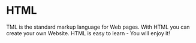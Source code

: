 # HTML
TML is the standard markup language for Web pages.  With HTML you can create your own Website.  HTML is easy to learn - You will enjoy it!
